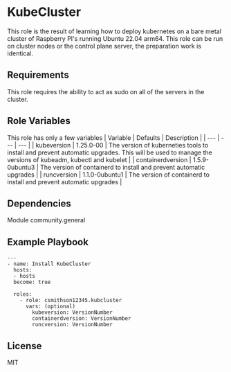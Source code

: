 KubeCluster
=========

This role is the result of learning how to deploy kubernetes on a bare metal cluster of Raspberry PI's running Ubuntu 22.04 arm64. This role can be run on cluster nodes or the control plane server, the preparation work is identical. 

Requirements
------------

This role requires the ability to act as sudo on all of the servers in the cluster. 

Role Variables
--------------


This role has only a few variables
| Variable | Defaults | Description | 
| --- | --- | --- |
| kubeversion | 1.25.0-00 | The version of kuberneties tools to install and prevent automatic upgrades. This will be used to manage the versions of kubeadm, kubectl and kubelet |
| containerdversion | 1.5.9-0ubuntu3 | The version of containerd to install and prevent automatic upgrades |
| runcversion | 1.1.0-0ubuntu1 | The version of containerd to install and prevent automatic upgrades | 

Dependencies
------------

Module community.general

Example Playbook
----------------
```
---
- name: Install KubeCluster
  hosts:
  - hosts
  become: true

  roles:
    - role: csmithson12345.kubcluster
      vars: (optional)
        kubeversion: VersionNumber
        containerdversion: VersionNumber
        runcversion: VersionNumber
```
License
-------

MIT
